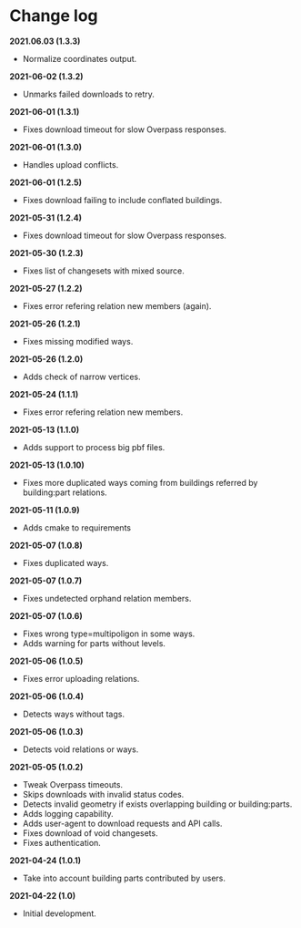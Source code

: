 # Change log

**2021.06.03 (1.3.3)**

* Normalize coordinates output.

**2021-06-02 (1.3.2)**

* Unmarks failed downloads to retry.

**2021-06-01 (1.3.1)**

* Fixes download timeout for slow Overpass responses.

**2021-06-01 (1.3.0)**

* Handles upload conflicts.

**2021-06-01 (1.2.5)**

* Fixes download failing to include conflated buildings.

**2021-05-31 (1.2.4)**

* Fixes download timeout for slow Overpass responses.

**2021-05-30 (1.2.3)**

* Fixes list of changesets with mixed source.  

**2021-05-27 (1.2.2)**

* Fixes error refering relation new members (again).

**2021-05-26 (1.2.1)**

* Fixes missing modified ways.

**2021-05-26 (1.2.0)**

* Adds check of narrow vertices.

**2021-05-24 (1.1.1)**

* Fixes error refering relation new members.

**2021-05-13 (1.1.0)**

* Adds support to process big pbf files.

**2021-05-13 (1.0.10)**

* Fixes more duplicated ways coming from buildings referred by building:part relations.

**2021-05-11 (1.0.9)**

* Adds cmake to requirements

**2021-05-07 (1.0.8)**

* Fixes duplicated ways.

**2021-05-07 (1.0.7)**

* Fixes undetected orphand relation members.

**2021-05-07 (1.0.6)**

* Fixes wrong type=multipoligon in some ways.
* Adds warning for parts without levels.

**2021-05-06 (1.0.5)**

* Fixes error uploading relations.

**2021-05-06 (1.0.4)**

* Detects ways without tags.

**2021-05-06 (1.0.3)**

* Detects void relations or ways.

**2021-05-05 (1.0.2)**

* Tweak Overpass timeouts.
* Skips downloads with invalid status codes.
* Detects invalid geometry if exists overlapping building or building:parts.
* Adds logging capability.
* Adds user-agent to download requests and API calls.
* Fixes download of void changesets.
* Fixes authentication.

**2021-04-24 (1.0.1)**

* Take into account building parts contributed by users.

**2021-04-22 (1.0)**

* Initial development.

